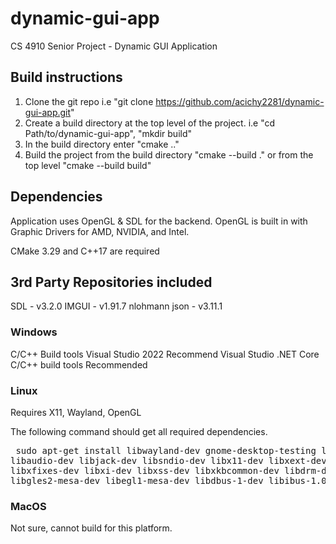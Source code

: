 # dynamic-gui-app
CS 4910 Senior Project - Dynamic GUI Application

## Build instructions
1. Clone the git repo i.e "git clone https://github.com/acichy2281/dynamic-gui-app.git"
2. Create a build directory at the top level of the project. i.e "cd Path/to/dynamic-gui-app", "mkdir build"
3. In the build directory enter "cmake .." 
4. Build the project from the build directory "cmake --build ." or from the top level "cmake --build build"

## Dependencies 
Application uses OpenGL & SDL for the backend. OpenGL is built in with Graphic Drivers for AMD, NVIDIA, and Intel. 

CMake 3.29 and C++17 are required

## 3rd Party Repositories included 
SDL - v3.2.0
IMGUI - v1.91.7
nlohmann json - v3.11.1

### Windows
C/C++ Build tools
Visual Studio 2022 Recommend
Visual Studio .NET Core C/C++ build tools Recommended

### Linux
Requires X11, Wayland, OpenGL

The following command should get all required dependencies. 
<pre> sudo apt-get install libwayland-dev gnome-desktop-testing libasound2-dev libpulse-dev \
libaudio-dev libjack-dev libsndio-dev libx11-dev libxext-dev libxrandr-dev libxcursor-dev \
libxfixes-dev libxi-dev libxss-dev libxkbcommon-dev libdrm-dev libgbm-dev libgl1-mesa-dev \
libgles2-mesa-dev libegl1-mesa-dev libdbus-1-dev libibus-1.0-dev libudev-dev fcitx-libs-dev </pre>

### MacOS
Not sure, cannot build for this platform. 

